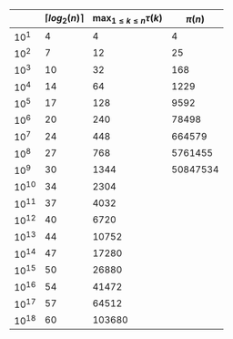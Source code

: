|           | $\lceil log_2(n) \rceil$ | $\max_{1 \leq k \leq n} \tau(k)$ | $\pi(n)$ |
|-----------|--------------------------|----------------------------------|----------|
| $10^1$    | 4                        | 4                                | 4        |
| $10^2$    | 7                        | 12                               | 25       |
| $10^3$    | 10                       | 32                               | 168      |
| $10^4$    | 14                       | 64                               | 1229     |
| $10^5$    | 17                       | 128                              | 9592     |
| $10^6$    | 20                       | 240                              | 78498    |
| $10^7$    | 24                       | 448                              | 664579   |
| $10^8$    | 27                       | 768                              | 5761455  |
| $10^9$    | 30                       | 1344                             | 50847534 |
| $10^{10}$ | 34                       | 2304                             |          |
| $10^{11}$ | 37                       | 4032                             |          |
| $10^{12}$ | 40                       | 6720                             |          |
| $10^{13}$ | 44                       | 10752                            |          |
| $10^{14}$ | 47                       | 17280                            |          |
| $10^{15}$ | 50                       | 26880                            |          |
| $10^{16}$ | 54                       | 41472                            |          |
| $10^{17}$ | 57                       | 64512                            |          |
| $10^{18}$ | 60                       | 103680                           |          |
